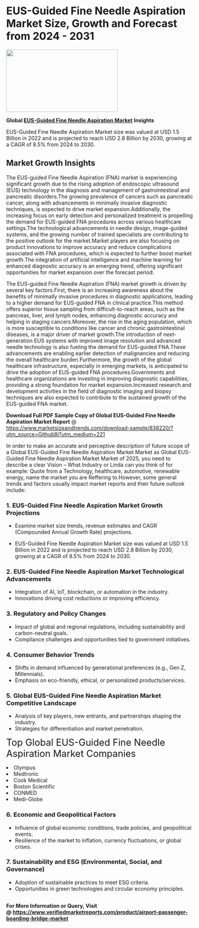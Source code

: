 <H1>EUS-Guided Fine Needle Aspiration Market Size, Growth and Forecast from 2024 - 2031</H1><img class="aligncenter size-medium wp-image-584254" src="https://thirdeyenews.in/wp-content/uploads/2024/09/Global-Market-Research-300x168.jpeg" alt="" width="300" height="168" /><p><strong>Global&nbsp;<a href="https://www.marketsizeandtrends.com/download-sample/838220/?utm_source=Github8j?utm_medium=221">EUS-Guided Fine Needle Aspiration Market</a> Insights</strong></p><p>EUS-Guided Fine Needle Aspiration Market size was valued at USD 1.5 Billion in 2022 and is projected to reach USD 2.8 Billion by 2030, growing at a CAGR of 8.5% from 2024 to 2030.</p><p><h2>Market Growth Insights</h2> <p>The EUS-guided Fine Needle Aspiration (FNA) market is experiencing significant growth due to the rising adoption of endoscopic ultrasound (EUS) technology in the diagnosis and management of gastrointestinal and pancreatic disorders.The growing prevalence of cancers such as pancreatic cancer, along with advancements in minimally invasive diagnostic techniques, is expected to drive market expansion.Additionally, the increasing focus on early detection and personalized treatment is propelling the demand for EUS-guided FNA procedures across various healthcare settings.The technological advancements in needle design, image-guided systems, and the growing number of trained specialists are contributing to the positive outlook for the market.Market players are also focusing on product innovations to improve accuracy and reduce complications associated with FNA procedures, which is expected to further boost market growth.The integration of artificial intelligence and machine learning for enhanced diagnostic accuracy is an emerging trend, offering significant opportunities for market expansion over the forecast period.</p> <p>The EUS-guided Fine Needle Aspiration (FNA) market growth is driven by several key factors.First, there is an increasing awareness about the benefits of minimally invasive procedures in diagnostic applications, leading to a higher demand for EUS-guided FNA in clinical practice.This method offers superior tissue sampling from difficult-to-reach areas, such as the pancreas, liver, and lymph nodes, enhancing diagnostic accuracy and helping in staging cancers.Moreover, the rise in the aging population, which is more susceptible to conditions like cancer and chronic gastrointestinal diseases, is a major driver of market growth.The introduction of next-generation EUS systems with improved image resolution and advanced needle technology is also fueling the demand for EUS-guided FNA.These advancements are enabling earlier detection of malignancies and reducing the overall healthcare burden.Furthermore, the growth of the global healthcare infrastructure, especially in emerging markets, is anticipated to drive the adoption of EUS-guided FNA procedures.Governments and healthcare organizations are investing in improving diagnostic capabilities, providing a strong foundation for market expansion.Increased research and development activities in the field of diagnostic imaging and biopsy techniques are also expected to contribute to the sustained growth of the EUS-guided FNA market.</p> <p><span class=""><strong>Download Full PDF Sample Copy of Global EUS-Guided Fine Needle Aspiration Market Report</strong> @ <a href="https://www.marketsizeandtrends.com/download-sample/838220/?utm_source=Github8j?utm_medium=221" target="_blank">https://www.marketsizeandtrends.com/download-sample/838220/?utm_source=Github8j?utm_medium=221</a></span></p><p>In order to make an accurate and perceptive description of future scope of a Global&nbsp;EUS-Guided Fine Needle Aspiration Market Market as Global&nbsp;EUS-Guided Fine Needle Aspiration Market Market of 2025, you need to describe a clear Vision &ndash; What Industry or Linda can you think of for example: Quote from a Technology, healthcare, automotive, renewable energy, name the market you are Reffering to.However, some general trends and factors usually impact market reports and their future outlook include:</p><h3>1.&nbsp;<strong>EUS-Guided Fine Needle Aspiration Market Growth Projections</strong></h3><ul><li>Examine market size trends, revenue estimates and CAGR (Compounded Annual Growth Rate) projections.</li><li><p>EUS-Guided Fine Needle Aspiration Market size was valued at USD 1.5 Billion in 2022 and is projected to reach USD 2.8 Billion by 2030, growing at a CAGR of 8.5% from 2024 to 2030.</p></li></ul><h3>2.&nbsp;<strong>EUS-Guided Fine Needle Aspiration Market Technological Advancements</strong></h3><ul><li>Integration of AI, IoT, blockchain, or automation in the industry.</li><li>Innovations driving cost reductions or improving efficiency.</li></ul><h3>3.&nbsp;<strong>Regulatory and Policy Changes</strong></h3><ul><li>Impact of global and regional regulations, including sustainability and carbon-neutral goals.</li><li>Compliance challenges and opportunities tied to government initiatives.</li></ul><h3>4.&nbsp;<strong>Consumer Behavior Trends</strong></h3><ul><li>Shifts in demand influenced by generational preferences (e.g., Gen Z, Millennials).</li><li>Emphasis on eco-friendly, ethical, or personalized products/services.</li></ul><h3>5.&nbsp;<strong>Global EUS-Guided Fine Needle Aspiration Market Competitive Landscape</strong></h3><ul><li>Analysis of key players, new entrants, and partnerships shaping the industry.</li><li>Strategies for differentiation and market penetration.</li></ul><p data-pm-slice="1 1 []"><span style="color: inherit; font-family: inherit; font-size: 25px;">Top Global EUS-Guided Fine Needle Aspiration Market Companies</span></p><div class="" data-test-id=""><p><li>Olympus</li><li> Medtronic</li><li> Cook Medical</li><li> Boston Scientific</li><li> CONMED</li><li> Medi-Globe</li></p></div><h3>6.&nbsp;<strong>Economic and Geopolitical Factors</strong></h3><ul><li>Influence of global economic conditions, trade policies, and geopolitical events.</li><li>Resilience of the market to inflation, currency fluctuations, or global crises.</li></ul><h3>7.&nbsp;<strong>Sustainability and ESG (Environmental, Social, and Governance)</strong></h3><ul><li>Adoption of sustainable practices to meet ESG criteria.</li><li>Opportunities in green technologies and circular economy principles.</li></ul><h2><strong style="font-size: 14px;">For More Information or Query, Visit @&nbsp;</strong><a style="background-color: #ffffff; font-size: 14px;" href="https://www.marketsizeandtrends.com/report/eus-guided-fine-needle-aspiration-market/" target="_blank">https://www.verifiedmarketreports.com/product/airport-passenger-boarding-bridge-market</a></h2>